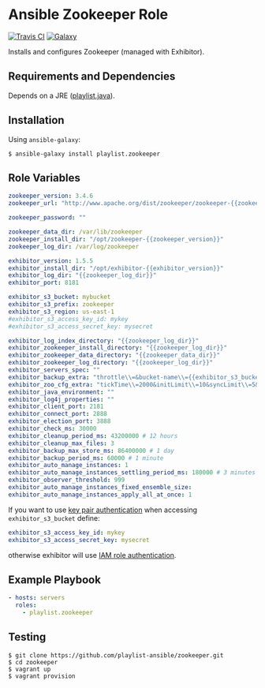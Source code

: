 # Ansible Zookeeper Role

[![Travis CI](https://travis-ci.org/playlist-ansible/zookeeper.svg?branch=master)](https://travis-ci.org/playlist-ansible/zookeeper)
[![Galaxy](https://img.shields.io/badge/galaxy-playlist.zookeeper-blue.svg)](https://galaxy.ansible.com/list#/roles/3317)

Installs and configures Zookeeper (managed with Exhibitor).

## Requirements and Dependencies

Depends on a JRE ([playlist.java](https://github.com/playlist-ansible/java)).

## Installation

Using `ansible-galaxy`:

```
$ ansible-galaxy install playlist.zookeeper
```

## Role Variables

```yaml
zookeeper_version: 3.4.6
zookeeper_url: "http://www.apache.org/dist/zookeeper/zookeeper-{{zookeeper_version}}/zookeeper-{{zookeeper_version}}.tar.gz"

zookeeper_password: ""

zookeeper_data_dir: /var/lib/zookeeper
zookeeper_install_dir: "/opt/zookeeper-{{zookeeper_version}}"
zookeeper_log_dir: /var/log/zookeeper

exhibitor_version: 1.5.5
exhibitor_install_dir: "/opt/exhibitor-{{exhibitor_version}}"
exhibitor_log_dir: "{{zookeeper_log_dir}}"
exhibitor_port: 8181

exhibitor_s3_bucket: mybucket
exhibitor_s3_prefix: zookeeper
exhibitor_s3_region: us-east-1
#exhibitor_s3_access_key_id: mykey
#exhibitor_s3_access_secret_key: mysecret

exhibitor_log_index_directory: "{{zookeeper_log_dir}}"
exhibitor_zookeeper_install_directory: "{{zookeeper_log_dir}}"
exhibitor_zookeeper_data_directory: "{{zookeeper_data_dir}}"
exhibitor_zookeeper_log_directory: "{{zookeeper_log_dir}}"
exhibitor_servers_spec: ""
exhibitor_backup_extra: "throttle\\=&bucket-name\\={{exhibitor_s3_bucket}}&key-prefix\\={{exhibitor_s3_prefix}}&max-retries\\=4&retry-sleep-ms\\=30000"
exhibitor_zoo_cfg_extra: "tickTime\\=2000&initLimit\\=10&syncLimit\\=5&quorumListenOnAllIPs\\=true"
exhibitor_java_environment: ""
exhibitor_log4j_properties: ""
exhibitor_client_port: 2181
exhibitor_connect_port: 2888
exhibitor_election_port: 3888
exhibitor_check_ms: 30000
exhibitor_cleanup_period_ms: 43200000 # 12 hours
exhibitor_cleanup_max_files: 3
exhibitor_backup_max_store_ms: 86400000 # 1 day
exhibitor_backup_period_ms: 60000 # 1 minute
exhibitor_auto_manage_instances: 1
exhibitor_auto_manage_instances_settling_period_ms: 180000 # 3 minutes
exhibitor_observer_threshold: 999
exhibitor_auto_manage_instances_fixed_ensemble_size:
exhibitor_auto_manage_instances_apply_all_at_once: 1
```

If you want to use [key pair authentication](http://docs.aws.amazon.com/AWSEC2/latest/UserGuide/ec2-key-pairs.html)
when accessing `exhibitor_s3_bucket` define:

```yaml
exhibitor_s3_access_key_id: mykey
exhibitor_s3_access_secret_key: mysecret
```

otherwise exhibitor will use [IAM role authentication](http://docs.aws.amazon.com/AWSEC2/latest/UserGuide/iam-roles-for-amazon-ec2.html).

## Example Playbook

```yaml
- hosts: servers
  roles:
    - playlist.zookeeper
```

## Testing

```
$ git clone https://github.com/playlist-ansible/zookeeper.git
$ cd zookeeper
$ vagrant up
$ vagrant provision
```
